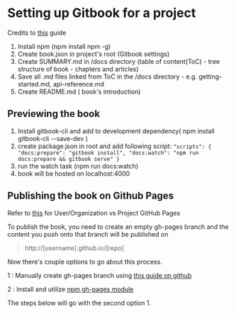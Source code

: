 # Setting up Gitbook for a project
Credits to [this](https://medium.com/@gpbl/how-to-use-gitbook-to-publish-docs-for-your-open-source-npm-packages-465dd8d5bfba) guide


1. Install npm (npm install npm -g)
2. Create book.json in project's root  (Gitbook settings)
3. Create SUMMARY.md in /docs directory (table of content(ToC) - tree structure of book - chapters and articles)
4. Save all .md files linked from ToC in the /docs directory - e.g. getting-started.md, api-reference.md
5. Create README.md ( book's introduction)

## Previewing the book
1. Install gitbook-cli and add to development dependency( npm install gitbook-cli --save-dev )
2. create package.json in root and add following script:
`
"scripts": {
   "docs:prepare": "gitbook install",
   "docs:watch": "npm run docs:prepare && gitbook serve"
}
`
3. run the watch task (npm run docs:watch)
4. book will be hosted on localhost:4000

## Publishing the book on Github Pages

Refer to [this](https://help.github.com/articles/user-organization-and-project-pages/#project-pages) for User/Organization vs Project GitHub Pages

To publish the book, you need to create an empty gh-pages branch and the content you push onto that branch will be published on 
> http://[username].github.io/[repo]

Now there's couple options to go about this process.

1 : Manually create gh-pages branch using [this guide on github](https://help.github.com/articles/creating-project-pages-using-the-command-line/)

2 : Install and utilize [npm gh-pages module](https://www.npmjs.com/package/gh-pages)

The steps below will go with the second option 
1. 

